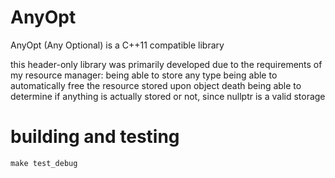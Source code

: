 # AnyOpt

AnyOpt (Any Optional) is a C++11 compatible library

this header-only library was primarily developed due to the requirements of my resource manager:
    being able to store any type
    being able to automatically free the resource stored upon object death
    being able to determine if anything is actually stored or not, since nullptr is a valid storage

# building and testing

```shell script
make test_debug
```